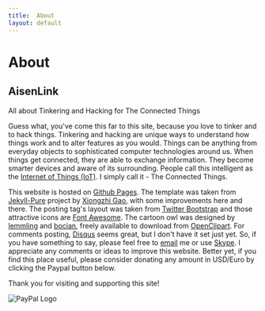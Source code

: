 ```yaml
---
title:  About
layout: default
---
```


<div class="pure-u-1">
	<div class="post">
		<h1 class="content-subhead">About</h1>
		<div class = "post-header">
			<h2 class="post-title">AisenLink</h2>
			<p class="post-meta">
				All about Tinkering and Hacking for The Connected Things
			</p>
		</div>
		<div class = "post-description">
			<p>Guess what, you've come this far to this site, because you love to tinker and to hack things. Tinkering and hacking are unique ways to understand how things work and to alter features as you would. Things can be anything from everyday objects to sophisticated computer technologies around us. When things get connected, they are able to exchange information. They become smarter devices and aware of its surrounding. People call this intelligent as the <a href="http://en.wikipedia.org/wiki/Internet_of_Things">Internet of Things (IoT)</a>. I simply call it - The Connected Things.</p>
			<p>This website is hosted on <a href="https://pages.github.com/">Github Pages</a>. The template was taken from <a href="https://github.com/brickgao/jekyll-pure">Jekyll-Pure</a> project by <a href="https://github.com/brickgao">Xiongzhi Gao</a>, with some improvements here and there. The posting tag's layout was taken from <a href="http://getbootstrap.com">Twitter Bootstrap</a> and those attractive icons are <a href="http://fontawesome.io">Font Awesome</a>. The cartoon owl was designed by <a href="https://openclipart.org/detail/17566/cartoon-owl">lemmling</a> and <a href="https://openclipart.org/detail/168877/owl-with-notebook">bocian</a>, freely available to download from <a href="https://openclipart.org/">OpenClipart</a>. For comments posting, <a href="https://disqus.com/">Disqus</a> seems great, but I don't have it set just yet. So, if you have something to say, please feel free to <a href="mailto:ekawahyu@yahoo.com">email</a> me or use <a href="skype:ekawahyu">Skype</a>. I appreciate any comments or ideas to improve this website. Better yet, if you find this place useful, please consider donating any amount in USD/Euro by clicking the Paypal button below.</p>
			<p>Thank you for visiting and supporting this site!</p>
			<!-- PayPal Logo --><img src="https://www.paypalobjects.com/webstatic/mktg/Logo/pp-logo-100px.png" border="0" alt="PayPal Logo"><!-- PayPal Logo -->
			<!--Paypal Donation Button-->
			<script src="/js/paypal-button.min.js"></script>
			<script async="async" src="https://www.paypalobjects.com/js/external/paypal-button.min.js?merchant=ekawahyu@yahoo.com" data-button="donate"></script>
			<!--End of Paypal Donation Button-->
		</div>
	</div>
</div>